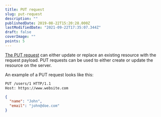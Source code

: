 ```yaml
---
title: PUT request
slug: put-request
description: ""
publishedDate: 2019-08-22T15:20:28.000Z
lastModifiedDate: "2021-09-22T17:35:07.344Z"
draft: false
coverImage: ""
points: 5
---
```


[The PUT request](https://developer.mozilla.org/en-US/docs/Web/HTTP/Methods/PUT) can either update or replace an existing resource with the request payload. PUT requests can be used to either create or update the resource on the server.

An example of a PUT request looks like this:

```bash
PUT /users/1 HTTP/1.1
Host: https://www.website.com
```

```json
{
  "name": "John",
  "email": "john@doe.com"
}
```
